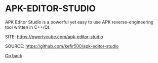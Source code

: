 # APK-EDITOR-STUDIO

 APK Editor Studio is a powerful yet easy to use APK
 reverse-engineering tool written in C++/Qt.
 
 SITE: https://qwertycube.com/apk-editor-studio

 SOURCE: https://github.com/kefir500/apk-editor-studio

 [Go back](https://portable-linux-apps.github.io/apps.html)
